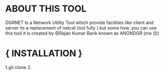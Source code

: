 # ABOUT THIS TOOL
DGRNET Is a Network Utility Tool which provide facilities like client and server its a replacement of netcat (not fully ) but some how. you can use this tool 
it is created by @Rajan Kumar Barik known as ANONDGR (me 😊)

# { INSTALLATION }
1.git clone 
2.




